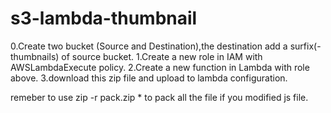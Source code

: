 # s3-lambda-thumbnail
0.Create two bucket (Source and Destination),the destination add a surfix(-thumbnails) of source bucket.
1.Create a new role in IAM with AWSLambdaExecute policy.
2.Create a new function in Lambda with role above.
3.download this zip file and upload to lambda configuration.

remeber to use zip -r pack.zip * to pack all the file if you modified js file.
